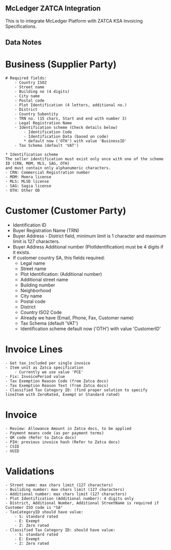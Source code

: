 ## McLedger ZATCA Integration

This is to integrate McLedger Platform with ZATCA KSA Invoicing Specifications.

## Data Notes
# Business (Supplier Party)
 	# Required fields:
        - Country ISO2
        - Street name
        - Building no (4 digits)
        - City name
        - Postal code
        - Plot Identification (4 letters, additional no.)
        - District
        - Country Subentity
	    - TRN no. (15 chars, Start and end with number 3)
	    - Legal Registration Name
	    - Identification scheme (Check details below)
	    	- Identification Code
	    	- Identification Data (based on code)
	    	* default now ('OTH') with value 'BusinessID'
	    - Tax Schema (default 'VAT')

	* Identification scheme
	The seller identification must exist only once with one of the scheme ID (CRN, MOM, MLS, SAG, OTH) 
	and must contain only alphanumeric characters.
	- CRN: Commercial Registration number
	- MOM: Momra license
	- MLS: MLSD license
	- SAG: Sagia license
	- OTH: Other OD

 # Customer (Customer Party)
 - Identification ID
 - Buyer Registration Name (TRN)
 - Buyer Address - District field, minimum limit is 1 character and maximum limit is 127 characters.
 - Buyer Address Additional number (PlotIdentification) must be 4 digits if it exists.
 - If customer country SA, this fields required:
 	- Legal name
 	- Street name
 	- Plot Identification: (Additional number)
 	- Additional street name
 	- Building number
 	- Neighborhood
 	- City name
 	- Postal code
 	- District
 	- Country ISO2 Code
 	- Already we have (Email, Phone, Fax, Customer name)
 	- Tax Schema (default 'VAT')
 	- Identification scheme
 	  default now ('OTH') with value 'CustomerID'

# Invoice Lines
	- Get tax_included per single invoice
	- Item unit as Zatca specification
		- Currently we use value 'PCE'
	- Fix: InvoicePeriod value
	- Tax Exemption Reason Code (from Zatca docs)
	- Tax Exemption Reason Text (from Zatca docs)
	- Classified Tax Category ID: (find proper solution to specify lineItem with ZeroRated, Exempt or Standard rated) 

# Invoice
	- Review: Allowance Amount in Zatca docs, to be applied
	- Payment means code (as per payment terms)
	- QR code (Refer to Zatca docs)
	- PIH: previous invoice hash (Refer to Zatca docs)
	- CSID
	- UUID

# Validations
	- Street name: max chars limit (127 characters)
	- Builiding number: max chars limit (127 characters)
	- Additional number: max chars limit (127 characters)
	- Plot Identification (Additional number): 4 digits only
	- District, Additional Number, Additional StreetName is required if Customer ISO code is "SA"
	- TaxCategoryID should have value:
		- S: standard rated
		- E: Exempt 
		- Z: Zero rated
	- Classified Tax Category ID: should have value:
		- S: standard rated
		- E: Exempt 
		- Z: Zero rated
